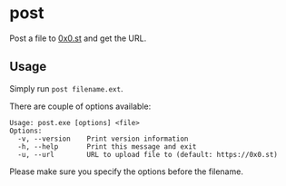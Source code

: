 # post

Post a file to [0x0.st](https://0x0.st) and get the URL.

## Usage

Simply run `post filename.ext`.

There are couple of options available:

    Usage: post.exe [options] <file>
    Options:
      -v, --version    Print version information
      -h, --help       Print this message and exit
      -u, --url        URL to upload file to (default: https://0x0.st)

Please make sure you specify the options before the filename.

